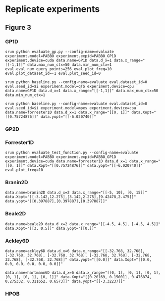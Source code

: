 # Replicate experiments
## Figure 3
### GP1D
`srun python evaluate_gp.py --config-name=evaluate experiment.model=PABBO experiment.expid=PABBO_GP1D experiment.device=cuda data.name=GP1D data.d_x=1 data.x_range="[[-1,1]]" data.max_num_ctx=50 data.min_num_ctx=1 eval.eval_num_query_points=256 eval.plot_freq=10 eval.plot_dataset_id=-1 eval.plot_seed_id=0`

`srun python baseline.py --config-name=evaluate eval.dataset_id=0 eval.seed_id=$i experiment.model=qTS experiment.device=cpu data.name=GP1D data.d_x=1 data.x_range="[[-1,1]]" data.max_num_ctx=50 data.min_num_ctx=1`

`srun python baseline.py --config-name=evaluate eval.dataset_id=0 eval.seed_id=$i experiment.model=mpes experiment.device=cpu data.name=forrester1D data.d_x=1 data.x_range="[[0, 1]]" data.Xopt="[[0.75724876]]" data.yopt="[[-6.020740]]"`
### GP2D

### Forrester1D
`srun python evaluate_test_function.py --config-name=evaluate experiment.model=PABBO experiment.expid=PABBO_GP1D experiment.device=cuda data.name=forrester1D data.d_x=1 data.x_range="[[0, 1]]" data.Xopt="[[0.75724876]]" data.yopt="[[-6.020740]]" eval.plot_freq=10`


### Branin2D

`data.name=branin2D data.d_x=2 data.x_range="[[-5, 10], [0, 15]]" data.Xopt="[[-3.142,12.275],[3.142,2.275],[9.42478,2.475]]" data.yopt="[[0.397887],[0.397887],[0.397887]]"`

### Beale2D

`data.name=beale2D data.d_x=2 data.x_range="[[-4.5, 4.5], [-4.5, 4.5]]" data.Xopt="[[3, 0.5]]" data.yopt="[[0.]]"`


### Ackley6D

`data.name=ackley6D data.d_x=6 data.x_range="[[-32.768, 32.768], [-32.768, 32.768], [-32.768, 32.768], [-32.768, 32.768], [-32.768, 32.768], [-32.768, 32.768]]" data.yopt="[[0.0]]" data.Xopt="[[0.0, 0.0, 0.0, 0.0, 0.0, 0.0]]"`


`data.name=hartmann6D data.d_x=6 data.x_range="[[0, 1], [0, 1], [0, 1], [0, 1], [0, 1], [0, 1]]" data.Xopt="[[0.20169, 0.150011, 0.476874, 0.275332, 0.311652, 0.6573]]" data.yopt="[[-3.32237]]"`


### HPOB